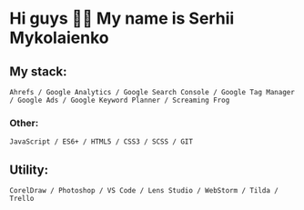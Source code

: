# Hi guys 👋🏻 My name is Serhii Mykolaienko

## My stack:
    Ahrefs / Google Analytics / Google Search Console / Google Tag Manager / Google Ads / Google Keyword Planner / Screaming Frog

### Other:
    JavaScript / ES6+ / HTML5 / CSS3 / SCSS / GIT

## Utility:
    CorelDraw / Photoshop / VS Code / Lens Studio / WebStorm / Tilda / Trello
